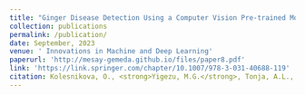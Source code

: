 ```yaml
---
title: "Ginger Disease Detection Using a Computer Vision Pre-trained Model"
collection: publications
permalink: /publication/
date: September, 2023
venue: ' Innovations in Machine and Deep Learning'
paperurl: 'http://mesay-gemeda.github.io/files/paper8.pdf'
link: 'https://link.springer.com/chapter/10.1007/978-3-031-40688-119'
citation: Kolesnikova, O., <strong>Yigezu, M.G.</strong>, Tonja, A.L., Woldeyohannis, M.M., Sidorov, G., &quot; Gelbukh, A. (2023). Ginger Disease Detection Using a Computer Vision Pre-trained Model. In Innovations in Machine and Deep Learning: Case Studies and Applications (pp. 419-432). Cham: Springer Nature Switzerland.
---
```

